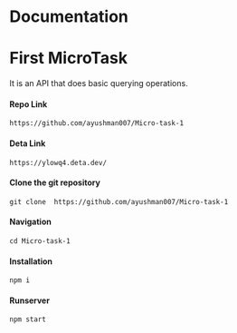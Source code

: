 # Documentation
# First MicroTask
It is an API that does basic querying operations.

#### Repo Link
    https://github.com/ayushman007/Micro-task-1

#### Deta Link
    https://ylowq4.deta.dev/

#### Clone the git repository
    git clone  https://github.com/ayushman007/Micro-task-1

#### Navigation
    cd Micro-task-1 

#### Installation
    npm i

#### Runserver
    npm start
